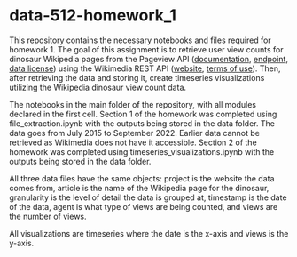 # data-512-homework_1

This repository contains the necessary notebooks and files required for homework 1. The goal of this assignment is to retrieve user view counts for dinosaur Wikipedia pages from the Pageview API ([documentation](https://wikitech.wikimedia.org/wiki/Analytics/AQS/Pageviews), [endpoint](https://wikimedia.org/api/rest_v1/#!/Pageviews_data/get_metrics_pageviews_aggregate_project_access_agent_granularity_start_end), [data license](https://dumps.wikimedia.org/legal.html)) using the Wikimedia REST API ([website](https://www.mediawiki.org/wiki/Wikimedia_REST_API), [terms of use](https://www.mediawiki.org/wiki/REST_API#Terms_and_conditions)). Then, after retrieving the data and storing it, create timeseries visualizations utilizing the Wikipedia dinosaur view count data.

The notebooks in the main folder of the repository, with all modules declared in the first cell. Section 1 of the homework was completed using file_extraction.ipynb with the outputs being stored in the data folder. The data goes from July 2015 to September 2022. Earlier data cannot be retrieved as Wikimedia does not have it accessible. Section 2 of the homework was completed using timeseries_visualizations.ipynb with the outputs being stored in the data folder.

All three data files have the same objects: project is the website the data comes from, article is the name of the Wikipedia page for the dinosaur, granularity is the level of detail the data is grouped at, timestamp is the date of the data, agent is what type of views are being counted, and views are the number of views.

All visualizations are timeseries where the date is the x-axis and views is the y-axis.
